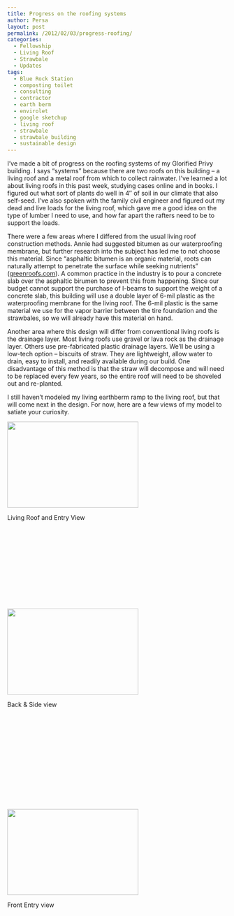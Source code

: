 ```yaml
---
title: Progress on the roofing systems
author: Persa
layout: post
permalink: /2012/02/03/progress-roofing/
categories:
  - Fellowship
  - Living Roof
  - Strawbale
  - Updates
tags:
  - Blue Rock Station
  - composting toilet
  - consulting
  - contractor
  - earth berm
  - envirolet
  - google sketchup
  - living roof
  - strawbale
  - strawbale building
  - sustainable design
---
```

I&#8217;ve made a bit of progress on the roofing systems of my Glorified Privy building. I says &#8220;systems&#8221; because there are two roofs on this building &#8211; a living roof and a metal roof from which to collect rainwater. I&#8217;ve learned a lot about living roofs in this past week, studying cases online and in books. I figured out what sort of plants do well in 4&#8243; of soil in our climate that also self-seed. I&#8217;ve also spoken with the family civil engineer and figured out my dead and live loads for the living roof, which gave me a good idea on the type of lumber I need to use, and how far apart the rafters need to be to support the loads.

There were a few areas where I differed from the usual living roof construction methods. Annie had suggested bitumen as our waterproofing membrane, but further research into the subject has led me to not choose this material. Since &#8220;asphaltic bitumen is an organic material, roots can naturally attempt to penetrate the surface while seeking nutrients&#8221; (<a href="http://greenroofs.com" onclick="javascript:_gaq.push(['_trackEvent','outbound-article','http://greenroofs.com']);" target="_blank">greenroofs.com</a>). A common practice in the industry is to pour a concrete slab over the asphaltic birumen to prevent this from happening. Since our budget cannot support the purchase of I-beams to support the weight of a concrete slab, this building will use a double layer of 6-mil plastic as the waterproofing membrane for the living roof. The 6-mil plastic is the same material we use for the vapor barrier between the tire foundation and the strawbales, so we will already have this material on hand.

Another area where this design will differ from conventional living roofs is the drainage layer. Most living roofs use gravel or lava rock as the drainage layer. Others use pre-fabricated plastic drainage layers. We&#8217;ll be using a low-tech option &#8211; biscuits of straw. They are lightweight, allow water to drain, easy to install, and readily available during our build. One disadvantage of this method is that the straw will decompose and will need to be replaced every few years, so the entire roof will need to be shoveled out and re-planted.

I still haven&#8217;t modeled my living earthberm ramp to the living roof, but that will come next in the design. For now, here are a few views of my model to satiate your curiosity.

<div id="attachment_86" class="wp-caption alignleft" style="width: 310px">
  <a href="http://fourelementsdesign.com/wp-content/uploads/2012/02/back-side-view.jpg" ><img class="size-medium wp-image-86" title="Living Roof and Entry View" src="http://fourelementsdesign.com/wp-content/uploads/2012/02/back-side-view-300x197.jpg" alt="" width="300" height="197" /></a><p class="wp-caption-text">
    Living Roof and Entry View
  </p>
</div>

&nbsp;

&nbsp;

&nbsp;

&nbsp;

&nbsp;

&nbsp;

<div id="attachment_85" class="wp-caption alignleft" style="width: 310px">
  <a href="http://fourelementsdesign.com/wp-content/uploads/2012/02/back-building-view.jpg" ><img class="size-medium wp-image-85" title="Back & Side view" src="http://fourelementsdesign.com/wp-content/uploads/2012/02/back-building-view-300x197.jpg" alt="" width="300" height="197" /></a><p class="wp-caption-text">
    Back & Side view
  </p>
</div>

&nbsp;

&nbsp;

&nbsp;

&nbsp;

&nbsp;

&nbsp;

&nbsp;

<div id="attachment_84" class="wp-caption alignleft" style="width: 310px">
  <a href="http://fourelementsdesign.com/wp-content/uploads/2012/02/front-entry.jpg" ><img class="size-medium wp-image-84" title="Front Entry view" src="http://fourelementsdesign.com/wp-content/uploads/2012/02/front-entry-300x197.jpg" alt="" width="300" height="197" /></a><p class="wp-caption-text">
    Front Entry view
  </p>
</div>